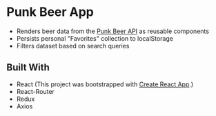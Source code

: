 # Punk Beer App

- Renders beer data from the [Punk Beer API](https://punkapi.com/documentation/v2) as reusable components
- Persists personal "Favorites" collection to localStorage
- Filters dataset based on search queries

## Built With

- React
  (This project was bootstrapped with [Create React App](https://github.com/facebookincubator/create-react-app).)
- React-Router
- Redux
- Axios
